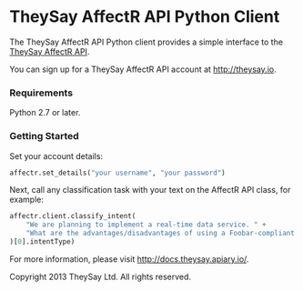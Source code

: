TheySay AffectR API Python Client
=================================

The TheySay AffectR API Python client provides a simple interface to the [TheySay AffectR API](http://api.theysay.io).

You can sign up for a TheySay AffectR API account at http://theysay.io.

### Requirements

Python 2.7 or later.

### Getting Started

Set your account details:

```python
affectr.set_details("your username", "your password")
```

Next, call any classification task with your text on the AffectR API class, for example:

```python
affectr.client.classify_intent(
    "We are planning to implement a real-time data service. " +
    "What are the advantages/disadvantages of using a Foobar-compliant database over Hype.js?"
)[0].intentType)
```

For more information, please visit http://docs.theysay.apiary.io/.

Copyright 2013 TheySay Ltd. All rights reserved.

